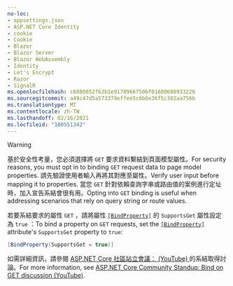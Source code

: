```yaml
---
no-loc:
- appsettings.json
- ASP.NET Core Identity
- cookie
- Cookie
- Blazor
- Blazor Server
- Blazor WebAssembly
- Identity
- Let's Encrypt
- Razor
- SignalR
ms.openlocfilehash: c6880852f63b1e91789667506f01680608933226
ms.sourcegitcommit: a49c47d5a573379effee5c6b6e36f5c302aa756b
ms.translationtype: MT
ms.contentlocale: zh-TW
ms.lasthandoff: 02/16/2021
ms.locfileid: "100551342"
---
```

> [!WARNING]
> <span data-ttu-id="1a243-101">基於安全性考量，您必須選擇將 `GET` 要求資料繫結到頁面模型屬性。</span><span class="sxs-lookup"><span data-stu-id="1a243-101">For security reasons, you must opt in to binding `GET` request data to page model properties.</span></span> <span data-ttu-id="1a243-102">請先驗證使用者輸入再將其對應至屬性。</span><span class="sxs-lookup"><span data-stu-id="1a243-102">Verify user input before mapping it to properties.</span></span> <span data-ttu-id="1a243-103">當您 `GET` 針對依賴查詢字串或路由值的案例進行定址時，加入宣告系結會很有用。</span><span class="sxs-lookup"><span data-stu-id="1a243-103">Opting into `GET` binding is useful when addressing scenarios that rely on query string or route values.</span></span>
>
> <span data-ttu-id="1a243-104">若要系結要求的屬性 `GET` ，請將屬性 [`[BindProperty]`](xref:Microsoft.AspNetCore.Mvc.BindPropertyAttribute) 的 `SupportsGet` 屬性設定為 `true` ：</span><span class="sxs-lookup"><span data-stu-id="1a243-104">To bind a property on `GET` requests, set the [`[BindProperty]`](xref:Microsoft.AspNetCore.Mvc.BindPropertyAttribute) attribute's `SupportsGet` property to `true`:</span></span>
>
> ```csharp
> [BindProperty(SupportsGet = true)]
> ```
>
> <span data-ttu-id="1a243-105">如需詳細資訊，請參閱 [ASP.NET Core 社區站立會議： (YouTube) ](https://www.youtube.com/watch?v=p7iHB9V-KVU&feature=youtu.be&t=54m27s)的系結取得討論。</span><span class="sxs-lookup"><span data-stu-id="1a243-105">For more information, see [ASP.NET Core Community Standup: Bind on GET discussion (YouTube)](https://www.youtube.com/watch?v=p7iHB9V-KVU&feature=youtu.be&t=54m27s).</span></span>
